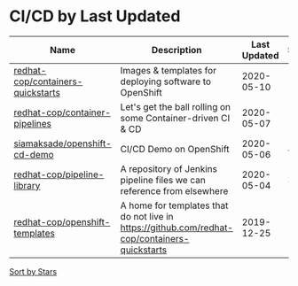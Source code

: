# CI/CD by Last Updated

Name | Description | Last Updated | Stars 
--- | --- | --- | --- 
[redhat-cop/containers-quickstarts](https://github.com/redhat-cop/containers-quickstarts) | Images & templates for deploying software to OpenShift | 2020-05-10 | 166 
[redhat-cop/container-pipelines](https://github.com/redhat-cop/container-pipelines) | Let's get the ball rolling on some Container-driven CI & CD | 2020-05-07 | 105 
[siamaksade/openshift-cd-demo](https://github.com/siamaksade/openshift-cd-demo) | CI/CD Demo on OpenShift | 2020-05-06 | 426 
[redhat-cop/pipeline-library](https://github.com/redhat-cop/pipeline-library) | A repository of Jenkins pipeline files we can reference from elsewhere | 2020-05-04 | 38 
[redhat-cop/openshift-templates](https://github.com/redhat-cop/openshift-templates) | A home for templates that do not live in https://github.com/redhat-cop/containers-quickstarts | 2019-12-25 | 19 

[Sort by Stars](CI_CD.Stars.md)